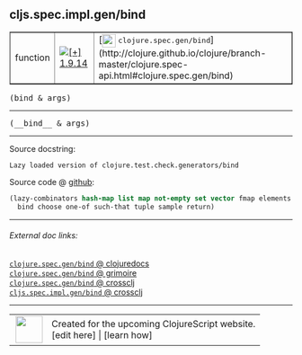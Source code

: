 ## cljs.spec.impl.gen/bind



 <table border="1">
<tr>
<td>function</td>
<td><a href="https://github.com/cljsinfo/cljs-api-docs/tree/1.9.14"><img valign="middle" alt="[+] 1.9.14" title="Added in 1.9.14" src="https://img.shields.io/badge/+-1.9.14-lightgrey.svg"></a> </td>
<td>
[<img height="24px" valign="middle" src="http://i.imgur.com/1GjPKvB.png"> <samp>clojure.spec.gen/bind</samp>](http://clojure.github.io/clojure/branch-master/clojure.spec-api.html#clojure.spec.gen/bind)
</td>
</tr>
</table>

<samp>(bind & args)</samp><br>

---

 <samp>
(__bind__ & args)<br>
</samp>

---





Source docstring:

```
Lazy loaded version of clojure.test.check.generators/bind
```


Source code @ [github]():

```clj
(lazy-combinators hash-map list map not-empty set vector fmap elements
  bind choose one-of such-that tuple sample return)
```

<!--
Repo - tag - source tree - lines:

 <pre>

</pre>

-->

---



###### External doc links:

[`clojure.spec.gen/bind` @ clojuredocs](http://clojuredocs.org/clojure.spec.gen/bind)<br>
[`clojure.spec.gen/bind` @ grimoire](http://conj.io/store/v1/org.clojure/clojure/1.7.0-beta3/clj/clojure.spec.gen/bind/)<br>
[`clojure.spec.gen/bind` @ crossclj](http://crossclj.info/fun/clojure.spec.gen/bind.html)<br>
[`cljs.spec.impl.gen/bind` @ crossclj](http://crossclj.info/fun/cljs.spec.impl.gen.cljs/bind.html)<br>

---

 <table>
<tr><td>
<img valign="middle" align="right" width="48px" src="http://i.imgur.com/Hi20huC.png">
</td><td>
Created for the upcoming ClojureScript website.<br>
[edit here] | [learn how]
</td></tr></table>

[edit here]:https://github.com/cljsinfo/cljs-api-docs/blob/master/cljsdoc/cljs.spec.impl.gen/bind.cljsdoc
[learn how]:https://github.com/cljsinfo/cljs-api-docs/wiki/cljsdoc-files

<!--

This information was too distracting to show to readers, but I'll leave it
commented here since it is helpful to:

- pretty-print the data used to generate this document
- and show how to retrieve that data



The API data for this symbol:

```clj
{:ns "cljs.spec.impl.gen",
 :name "bind",
 :signature ["[& args]"],
 :name-encode "bind",
 :history [["+" "1.9.14"]],
 :type "function",
 :clj-equiv {:full-name "clojure.spec.gen/bind",
             :url "http://clojure.github.io/clojure/branch-master/clojure.spec-api.html#clojure.spec.gen/bind"},
 :full-name-encode "cljs.spec.impl.gen/bind",
 :source {:code "(lazy-combinators hash-map list map not-empty set vector fmap elements\n  bind choose one-of such-that tuple sample return)",
          :title "Source code",
          :repo "clojurescript",
          :tag "r1.9.36",
          :filename "src/main/cljs/cljs/spec/impl/gen.cljs",
          :lines [69 70],
          :url "https://github.com/clojure/clojurescript/blob/r1.9.36/src/main/cljs/cljs/spec/impl/gen.cljs#L69-L70"},
 :usage ["(bind & args)"],
 :full-name "cljs.spec.impl.gen/bind",
 :docstring "Lazy loaded version of clojure.test.check.generators/bind",
 :cljsdoc-url "https://github.com/cljsinfo/cljs-api-docs/blob/master/cljsdoc/cljs.spec.impl.gen/bind.cljsdoc"}

```

Retrieve the API data for this symbol:

```clj
;; from Clojure REPL
(require '[clojure.edn :as edn])
(-> (slurp "https://raw.githubusercontent.com/cljsinfo/cljs-api-docs/catalog/cljs-api.edn")
    (edn/read-string)
    (get-in [:symbols "cljs.spec.impl.gen/bind"]))
```

-->
